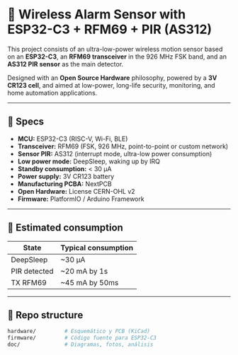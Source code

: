 # 🔔 Wireless Alarm Sensor with ESP32-C3 + RFM69 + PIR (AS312)

This project consists of an ultra-low-power wireless motion sensor based on an **ESP32-C3**, an **RFM69 transceiver** in the 926 MHz FSK band, and an **AS312 PIR sensor** as the main detector.

Designed with an **Open Source Hardware** philosophy, powered by a **3V CR123 cell**, and aimed at low-power, long-life security, monitoring, and home automation applications.

---

## 📡 Specs

- **MCU:** ESP32-C3 (RISC-V, Wi-Fi, BLE)
- **Transceiver:** RFM69 (FSK, 926 MHz, point-to-point or custom network)
- **Sensor PIR:** AS312 (interrupt mode, ultra-low power consumption)
- **Low power mode:** DeepSleep, waking up by IRQ
- **Standby consumption:** < 30 µA
- **Power supply:** 3V CR123 battery
- **Manufacturing PCBA:** NextPCB
- **Open Hardware:** License CERN-OHL v2
- **Firmware:** PlatformIO / Arduino Framework

---

## 🔋 Estimated consumption

| State          | Typical consumption |
|----------------|---------------------|
| DeepSleep      | ~30 µA              |
| PIR detected   | ~20 mA by 1s        |
| TX RFM69       | ~45 mA by 50ms      |

---

## 📁 Repo structure

```bash
hardware/         # Esquemático y PCB (KiCad)
firmware/         # Código fuente para ESP32-C3
doc/              # Diagramas, fotos, análisis
